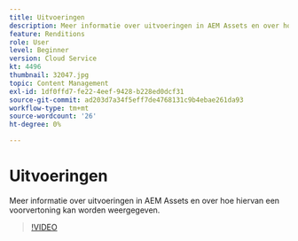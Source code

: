 ```yaml
---
title: Uitvoeringen
description: Meer informatie over uitvoeringen in AEM Assets en over hoe hiervan een voorvertoning kan worden weergegeven.
feature: Renditions
role: User
level: Beginner
version: Cloud Service
kt: 4496
thumbnail: 32047.jpg
topic: Content Management
exl-id: 1df0ffd7-fe22-4eef-9428-b228ed0dcf31
source-git-commit: ad203d7a34f5eff7de4768131c9b4ebae261da93
workflow-type: tm+mt
source-wordcount: '26'
ht-degree: 0%

---
```


# Uitvoeringen

Meer informatie over uitvoeringen in AEM Assets en over hoe hiervan een voorvertoning kan worden weergegeven.

>[!VIDEO](https://video.tv.adobe.com/v/32047/?quality=12&learn=on&hidetitle=true)
